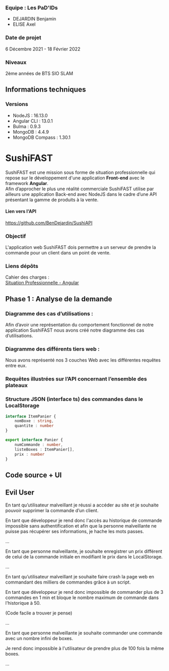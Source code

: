 ### Equipe : Les PaD'IDs

 - DEJARDIN Benjamin
 - ELISE Axel
 
### Date de projet 
6 Décembre 2021 - 18 Février 2022

### Niveaux 
2ème années de BTS SIO SLAM

## Informations techniques

### Versions 

 - NodeJS : 16.13.0
 - Angular CLI : 13.0.1
 - Bulma : 0.9.3
 - MongoDB : 4.4.9
 - MongoDB Compass : 1.30.1

# SushiFAST
SushiFAST est une mission sous forme de situation professionnelle qui repose sur le développement d'une application **Front-end** avec le framework **Angular**.
<br>
Afin d’approcher le plus une réalité commerciale SushiFAST utilise par ailleurs une application Back-end avec NodeJS dans le cadre d’une API présentant la gamme de produits à la vente.   
#### Lien vers l'API 
https://github.com/BenDejardin/SushiAPI

### Objectif
L'application web SushiFAST dois permettre a un serveur de prendre la commande pour un client dans un point de vente.

### Liens dépôts
Cahier des charges :    
[Situation Professionnelle - Angular](https://slam-vinci-melun.github.io/sio22/phase2/SituationProfessionnelle-2-Angular-2021_22.pdf)

## Phase 1 : Analyse de la demande

### Diagramme des cas d’utilisations :
Afin d’avoir une représentation du comportement fonctionnel de notre application SushiFAST nous avons créé notre diagramme des cas d’utilisations.

### Diagramme des différents tiers web :
Nous avons représenté nos 3 couches Web avec les différentes requêtes entre eux.

### Requêtes illustrées sur l’API concernant l’ensemble des plateaux

###  Structure JSON (interface ts) des commandes dans le LocalStorage 
```typescript
interface ItemPanier {
	nomBoxe : string,
	quantite : number
}

export interface Panier {
	numCommande : number,
	listeBoxes : ItemPanier[],
	prix : number
}
```

## Code source + UI



## Evil User 
En tant qu’utilisateur malveillant je réussi a accéder au site et je souhaite pouvoir supprimer la commande d’un client.    

En tant que développeur je rend donc l'accès au historique de commande impossible sans authentification et afin que la personne malveillante ne puisse pas récupérer ses informations, je hache les mots passes.

…

  

En tant que personne malveillante, je souhaite enregistrer un prix différent de celui de la commande initiale en modifiant le prix dans le LocalStorage. 

…

  

En tant qu’utilisateur malveillant je souhaite faire crash la page web en commandant des milliers de commandes grâce à un script.

En tant que développeur je rend donc impossible de commander plus de 3 commandes en 1 min et bloque le nombre maximum de commande dans l'historique à 50.

(Code facile a trouver je pense)

…

  

En tant que personne malveillante je souhaite commander une commande avec un nombre infini de boxes.

Je rend donc impossible à l'utilisateur de prendre plus de 100 fois la même boxes.

…

